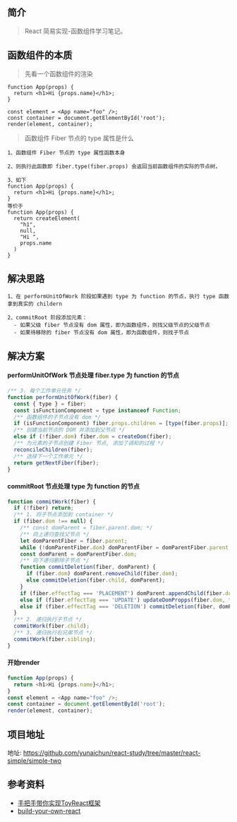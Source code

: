 ## 简介

> React 简易实现-函数组件学习笔记。

## 函数组件的本质

> 先看一个函数组件的渲染

```text
function App(props) {
  return <h1>Hi {props.name}</h1>;
}

const element = <App name="foo" />;
const container = document.getElementById('root');
render(element, container);
```

> 函数组件 Fiber 节点的 type 属性是什么

```text
1、函数组件 Fiber 节点的 type 属性函数本身

2、则执行此函数即 fiber.type(fiber.props) 会返回当前函数组件的实际的节点树，

3、如下
function App(props) {
  return <h1>Hi {props.name}</h1>;
}
等价于
function App(props) {
  return createElement(
    "h1",
    null,
    "Hi ",
    props.name
  )
}
```

## 解决思路

```text
1、在 performUnitOfWork 阶段如果遇到 type 为 function 的节点，执行 type 函数拿到真实的 childern

2、commitRoot 阶段添加元素：
  - 如果父级 fiber 节点没有 dom 属性，即为函数组件，则找父级节点的父级节点
  - 如果待移除的 fiber 节点没有 dom 属性，即为函数组件，则找子节点
```

## 解决方案

#### performUnitOfWork 节点处理 fiber.type 为 function 的节点

```js
/** 3. 每个工作单元任务 */
function performUnitOfWork(fiber) {
  const { type } = fiber;
  const isFunctionComponent = type instanceof Function;
  /** 函数组件的子节点没有 dom */
  if (isFunctionComponent) fiber.props.children = [type(fiber.props)];
  /** 创建当前节点的 DOM 并添加到父节点 */
  else if (!fiber.dom) fiber.dom = createDom(fiber);
  /** 为元素的子节点创建 Fiber 节点, 添加了调和的过程 */
  reconcileChildren(fiber);
  /** 选择下一个工作单元 */
  return getNextFiber(fiber);
}
```

#### commitRoot 节点处理 type 为 function 的节点

```js
function commitWork(fiber) {
  if (!fiber) return;
  /** 1. 将子节点添加到 container */
  if (fiber.dom !== null) {
    /** const domParent = fiber.parent.dom; */
    /** 向上递归查找父节点 */
    let domParentFiber = fiber.parent;
    while (!domParentFiber.dom) domParentFiber = domParentFiber.parent;
    const domParent = domParentFiber.dom;
    /** 向下递归删除子节点 */
    function commitDeletion(fiber, domParent) {
      if (fiber.dom) domParent.removeChild(fiber.dom);
      else commitDeletion(fiber.child, domParent);
    }
    if (fiber.effectTag === 'PLACEMENT') domParent.appendChild(fiber.dom);
    else if (fiber.effectTag === 'UPDATE') updateDomPropps(fiber.dom, fiber.alternate.props, fiber.props);
    else if (fiber.effectTag === 'DELETION') commitDeletion(fiber, domParent);
  }
  /** 2. 递归执行子节点 */
  commitWork(fiber.child);
  /** 3. 递归执行右兄弟节点 */
  commitWork(fiber.sibling);
}
```

#### 开始render

```js
function App(props) {
  return <h1>Hi {props.name}</h1>;
}
const element = <App name="foo" />;
const container = document.getElementById('root');
render(element, container);
```

## 项目地址

地址: https://github.com/yunaichun/react-study/tree/master/react-simple/simple-two

## 参考资料

- [手把手带你实现ToyReact框架](https://u.geekbang.org/lesson/50)
- [build-your-own-react](https://pomb.us/build-your-own-react/)
